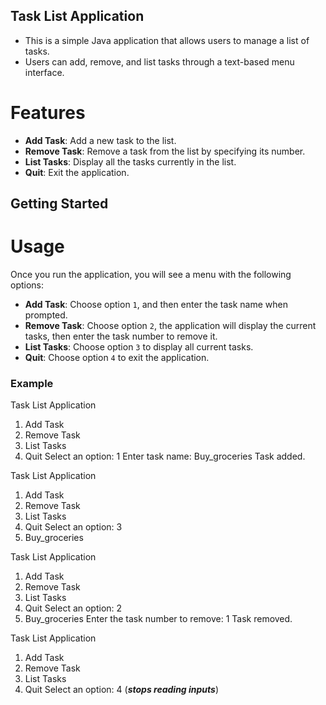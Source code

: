 ## Task List Application

- This is a simple Java  application that allows users to manage a list of tasks.
- Users can add, remove, and list tasks through a text-based menu interface.

# Features

- **Add Task**: Add a new task to the list.
- **Remove Task**: Remove a task from the list by specifying its number.
- **List Tasks**: Display all the tasks currently in the list.
- **Quit**: Exit the application.

## Getting Started


# Usage
   Once you run the application, you will see a menu with the following options:
   
- **Add Task**: Choose option `1`, and then enter the task name when prompted.
- **Remove Task**: Choose option `2`, the application will display the current tasks, then enter the task number to remove it.
- **List Tasks**: Choose option `3` to display all current tasks.
- **Quit**: Choose option `4` to exit the application.

### Example

Task List Application

1. Add Task
2. Remove Task
3. List Tasks
4. Quit
Select an option: 1
Enter task name: Buy_groceries
Task added.

Task List Application

1. Add Task
2. Remove Task
3. List Tasks
4. Quit
Select an option: 3
1. Buy_groceries

Task List Application

1. Add Task
2. Remove Task
3. List Tasks
4. Quit
Select an option: 2
1. Buy_groceries
Enter the task number to remove: 1
Task removed.

Task List Application

1. Add Task
2. Remove Task
3. List Tasks
4. Quit
Select an option: 4
(***stops reading inputs***)

